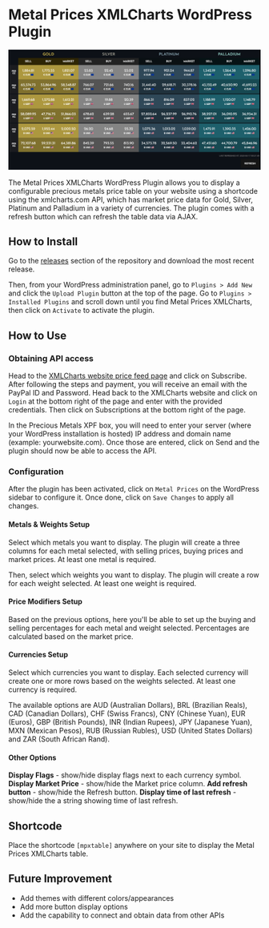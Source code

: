 # Metal Prices XMLCharts WordPress Plugin

![screenshot](assets/screenshot.png)

The Metal Prices XMLCharts WordPress Plugin allows you to display a configurable precious metals price table on your website using a shortcode using the xmlcharts.com API, which has market price data for Gold, Silver, Platinum and Palladium in a variety of currencies. The plugin comes with a refresh button which can refresh the table data via AJAX. 

## How to Install

Go to the [releases](https://github.com/tudor-patrascu/metal-prices-xmlcharts/releases) section of the repository and download the most recent release.

Then, from your WordPress administration panel, go to `Plugins > Add New` and click the `Upload Plugin` button at the top of the page. Go to `Plugins > Installed Plugins` and scroll down until you find Metal Prices XMLCharts, then click on `Activate` to activate the plugin.

## How to Use

### Obtaining API access

Head to the [XMLCharts website price feed page](https://www.xmlcharts.com/precious-metals.html) and click on Subscribe. After following the steps and payment, you will receive an email with the PayPal ID and Password. Head back to the XMLCharts website and click on `Login` at the bottom right of the page and enter with the provided credentials. Then click on Subscriptions at the bottom right of the page. 

In the Precious Metals XPF box, you will need to enter your server (where your WordPress installation is hosted) IP address and domain name (example: yourwebsite.com). Once those are entered, click on Send and the plugin should now be able to access the API. 

### Configuration

After the plugin has been activated, click on `Metal Prices` on the WordPress sidebar to configure it. Once done, click on `Save Changes` to apply all changes.

#### Metals & Weights Setup

Select which metals you want to display. The plugin will create a three columns for each metal selected, with selling prices, buying prices and market prices. At least one metal is required. 

Then, select which weights you want to display. The plugin will create a row for each weight selected. At least one weight is required. 

#### Price Modifiers Setup

Based on the previous options, here you'll be able to set up the buying and selling percentages for each metal and weight selected. Percentages are calculated based on the market price. 

#### Currencies Setup

Select which currencies you want to display. Each selected currency will create one or more rows based on the weights selected. At least one currency is required. 

The available options are AUD (Australian Dollars), BRL (Brazilian Reals), CAD (Canadian Dollars), CHF (Swiss Francs), CNY (Chinese Yuan), EUR (Euros), GBP (British Pounds), INR (Indian Rupees), JPY (Japanese Yuan), MXN (Mexican Pesos), RUB (Russian Rubles), USD (United States Dollars) and ZAR (South African Rand).

#### Other Options

**Display Flags** - show/hide display flags next to each currency symbol.
**Display Market Price** - show/hide the Market price column. 
**Add refresh button** - show/hide the Refresh button.
**Display time of last refresh** - show/hide the a string showing time of last refresh. 

## Shortcode

Place the shortcode `[mpxtable]` anywhere on your site to display the Metal Prices XMLCharts table.

## Future Improvement
* Add themes with different colors/appearances
* Add more button display options
* Add the capability to connect and obtain data from other APIs


